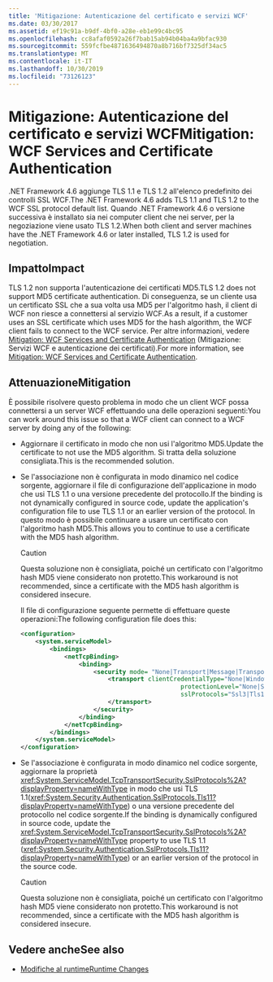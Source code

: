 ```yaml
---
title: 'Mitigazione: Autenticazione del certificato e servizi WCF'
ms.date: 03/30/2017
ms.assetid: ef19c91a-b9df-4bf0-a28e-eb1e99c4bc95
ms.openlocfilehash: cc8afaf0592a26f7bab15ab94b04ba4a9bfac930
ms.sourcegitcommit: 559fcfbe4871636494870a8b716bf7325df34ac5
ms.translationtype: MT
ms.contentlocale: it-IT
ms.lasthandoff: 10/30/2019
ms.locfileid: "73126123"
---
```

# <a name="mitigation-wcf-services-and-certificate-authentication"></a><span data-ttu-id="0627f-102">Mitigazione: Autenticazione del certificato e servizi WCF</span><span class="sxs-lookup"><span data-stu-id="0627f-102">Mitigation: WCF Services and Certificate Authentication</span></span>

<span data-ttu-id="0627f-103">.NET Framework 4.6 aggiunge TLS 1.1 e TLS 1.2 all'elenco predefinito dei controlli SSL WCF.</span><span class="sxs-lookup"><span data-stu-id="0627f-103">The .NET Framework 4.6 adds TLS 1.1 and TLS 1.2 to the WCF SSL protocol default list.</span></span> <span data-ttu-id="0627f-104">Quando .NET Framework 4.6 o versione successiva è installato sia nei computer client che nei server, per la negoziazione viene usato TLS 1.2.</span><span class="sxs-lookup"><span data-stu-id="0627f-104">When both client and server machines have  the .NET Framework 4.6 or later installed, TLS 1.2 is used for negotiation.</span></span>

## <a name="impact"></a><span data-ttu-id="0627f-105">Impatto</span><span class="sxs-lookup"><span data-stu-id="0627f-105">Impact</span></span>

<span data-ttu-id="0627f-106">TLS 1.2 non supporta l'autenticazione dei certificati MD5.</span><span class="sxs-lookup"><span data-stu-id="0627f-106">TLS 1.2 does not support MD5 certificate authentication.</span></span> <span data-ttu-id="0627f-107">Di conseguenza, se un cliente usa un certificato SSL che a sua volta usa MD5 per l'algoritmo hash, il client di WCF non riesce a connettersi al servizio WCF.</span><span class="sxs-lookup"><span data-stu-id="0627f-107">As a result, if a customer uses an SSL  certificate which uses MD5 for the hash algorithm, the WCF client fails to connect to the WCF service.</span></span> <span data-ttu-id="0627f-108">Per altre informazioni, vedere [Mitigation: WCF Services and Certificate Authentication](mitigation-wcf-services-and-certificate-authentication.md) (Mitigazione: Servizi WCF e autenticazione dei certificati).</span><span class="sxs-lookup"><span data-stu-id="0627f-108">For more information, see [Mitigation: WCF Services and Certificate Authentication](mitigation-wcf-services-and-certificate-authentication.md).</span></span>

## <a name="mitigation"></a><span data-ttu-id="0627f-109">Attenuazione</span><span class="sxs-lookup"><span data-stu-id="0627f-109">Mitigation</span></span>

<span data-ttu-id="0627f-110">È possibile risolvere questo problema in modo che un client WCF possa connettersi a un server WCF effettuando una delle operazioni seguenti:</span><span class="sxs-lookup"><span data-stu-id="0627f-110">You can work around this issue so that a WCF client can connect to a WCF server by doing any of the following:</span></span>

- <span data-ttu-id="0627f-111">Aggiornare il certificato in modo che non usi l'algoritmo MD5.</span><span class="sxs-lookup"><span data-stu-id="0627f-111">Update the certificate to not use the MD5 algorithm.</span></span> <span data-ttu-id="0627f-112">Si tratta della soluzione consigliata.</span><span class="sxs-lookup"><span data-stu-id="0627f-112">This is the recommended solution.</span></span>

- <span data-ttu-id="0627f-113">Se l'associazione non è configurata in modo dinamico nel codice sorgente, aggiornare il file di configurazione dell'applicazione in modo che usi TLS 1.1 o una versione precedente del protocollo.</span><span class="sxs-lookup"><span data-stu-id="0627f-113">If the binding is not dynamically configured in source code, update the application's configuration file to use TLS 1.1 or an earlier version of the protocol.</span></span> <span data-ttu-id="0627f-114">In questo modo è possibile continuare a usare un certificato con l'algoritmo hash MD5.</span><span class="sxs-lookup"><span data-stu-id="0627f-114">This allows you to continue to use a certificate with the MD5 hash algorithm.</span></span>

  > [!CAUTION]
  > <span data-ttu-id="0627f-115">Questa soluzione non è consigliata, poiché un certificato con l'algoritmo hash MD5 viene considerato non protetto.</span><span class="sxs-lookup"><span data-stu-id="0627f-115">This workaround is not recommended, since a certificate with the MD5 hash algorithm is considered insecure.</span></span>

  <span data-ttu-id="0627f-116">Il file di configurazione seguente permette di effettuare queste operazioni:</span><span class="sxs-lookup"><span data-stu-id="0627f-116">The following configuration file does this:</span></span>

  ```xml
  <configuration>
      <system.serviceModel>
          <bindings>
              <netTcpBinding>
                  <binding>
                      <security mode= "None|Transport|Message|TransportWithMessageCredential" >
                          <transport clientCredentialType="None|Windows|Certificate"
                                              protectionLevel="None|Sign|EncryptAndSign"
                                              sslProtocols="Ssl3|Tls1|Tls11">
                          </transport>
                      </security>
                  </binding>
              </netTcpBinding>
          </bindings>
      </system.serviceModel>
  </configuration>
  ```

- <span data-ttu-id="0627f-117">Se l'associazione è configurata in modo dinamico nel codice sorgente, aggiornare la proprietà <xref:System.ServiceModel.TcpTransportSecurity.SslProtocols%2A?displayProperty=nameWithType> in modo che usi TLS 1.1(<xref:System.Security.Authentication.SslProtocols.Tls11?displayProperty=nameWithType>) o una versione precedente del protocollo nel codice sorgente.</span><span class="sxs-lookup"><span data-stu-id="0627f-117">If the binding is dynamically configured in source code, update the <xref:System.ServiceModel.TcpTransportSecurity.SslProtocols%2A?displayProperty=nameWithType> property to use TLS 1.1 (<xref:System.Security.Authentication.SslProtocols.Tls11?displayProperty=nameWithType>) or an  earlier version of the protocol in the source code.</span></span>

  > [!CAUTION]
  > <span data-ttu-id="0627f-118">Questa soluzione non è consigliata, poiché un certificato con l'algoritmo hash MD5 viene considerato non protetto.</span><span class="sxs-lookup"><span data-stu-id="0627f-118">This workaround is not recommended, since a certificate with the MD5 hash algorithm is considered insecure.</span></span>

## <a name="see-also"></a><span data-ttu-id="0627f-119">Vedere anche</span><span class="sxs-lookup"><span data-stu-id="0627f-119">See also</span></span>

- [<span data-ttu-id="0627f-120">Modifiche al runtime</span><span class="sxs-lookup"><span data-stu-id="0627f-120">Runtime Changes</span></span>](runtime-changes-in-the-net-framework-4-6.md)
